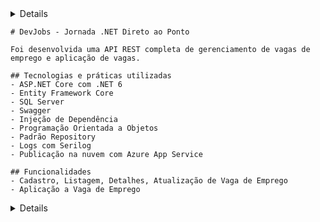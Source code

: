 <summary>
    <details>PT-BR</details>

    # DevJobs - Jornada .NET Direto ao Ponto

    Foi desenvolvida uma API REST completa de gerenciamento de vagas de emprego e aplicação de vagas.

    ## Tecnologias e práticas utilizadas
    - ASP.NET Core com .NET 6
    - Entity Framework Core
    - SQL Server
    - Swagger
    - Injeção de Dependência
    - Programação Orientada a Objetos
    - Padrão Repository
    - Logs com Serilog
    - Publicação na nuvem com Azure App Service

    ## Funcionalidades
    - Cadastro, Listagem, Detalhes, Atualização de Vaga de Emprego
    - Aplicação a Vaga de Emprego

</summary>

<summary>
    <details>EN</details>
</summary>